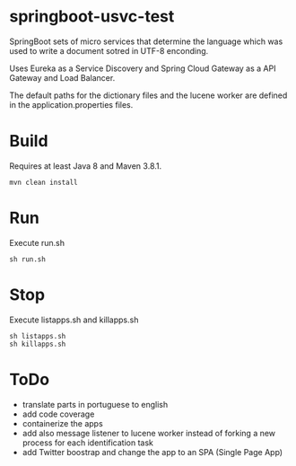 # springboot-usvc-test
SpringBoot sets of micro services that determine the language which was used to
write a document sotred in UTF-8 enconding.

Uses Eureka as a Service Discovery and Spring Cloud Gateway as a API Gateway 
and Load Balancer.

The default paths for the dictionary files and the lucene worker are defined in 
the application.properties files.

# Build
Requires at least Java 8 and Maven 3.8.1. 
```
mvn clean install
```

# Run 
Execute run.sh 
```
sh run.sh
```

# Stop 
Execute listapps.sh and killapps.sh
```
sh listapps.sh
sh killapps.sh
```

# ToDo
* translate parts in portuguese to english
* add code coverage
* containerize the apps
* add also message listener to lucene worker instead of forking a new process 
for each identification task 
* add Twitter boostrap and change the app to an SPA (Single Page App)
